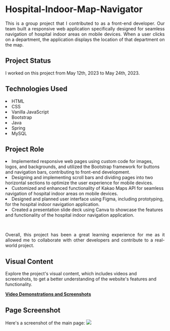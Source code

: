 <h1>Hospital-Indoor-Map-Navigator</h1>
<p align="justify">This is a group project that I contributed to as a front-end developer. 
Our team built a responsive web application specifically designed for seamless navigation of hospital indoor areas on mobile devices. When a user clicks on a department, the application displays the location of that department on the map.<p align="justify">

<h2>Project Status</h2>
<p align="justify">
I worked on this project from May 12th, 2023 to May 24th, 2023.</p>

<h2>Technologies Used</h2>
<li>HTML</li>
<li>CSS</li>
<li>Vanilla JavaScript</li>
<li>Bootstrap</li>
<li>Java</li>
<li>Spring</li>
<li>MySQL</li>

<h2>Project Role</h2>
<p align="justify" style="display:none">For this project, my role included the following:

<li>Implemented responsive web pages using custom code for images, logos, and backgrounds, and utilized the Bootstrap framework for buttons and navigation bars, contributing to front-end development.
<li>Designing and implementing scroll bars and dividing pages into two horizontal sections to optimize the user experience for mobile devices.</li>
<li>Customized and enhanced functionality of Kakao Maps API for seamless navigation of hospital indoor areas on mobile devices.</li>
<li>Designed and planned user interface using Figma, including prototyping, for the hospital indoor navigation application.</li>
<li>Created a presentation slide deck using Canva to showcase the features and functionality of the hospital indoor navigation application.</li>
</p>
<br>
<p align="justify">Overall, this project has been a great learning experience for me 
as it allowed me to collaborate with other developers and contribute to a real-world project.</p></details>

<h2>Visual Content</h2> 
Explore the project's visual content, which includes videos and screenshots, to get a better understanding of the website's features and functionality.

<b>[Video Demonstrations and Screenshots](https://yjyuwisely.tistory.com/entry/230523-%ED%8C%80-%ED%94%84%EB%A1%9C%EC%A0%9D%ED%8A%B8-2-12%EC%9D%BC-%EC%B0%A8-Tue-%EC%B5%9C%EC%A2%85-%ED%99%94%EB%A9%B4-%EA%B5%AC%ED%98%84-%EC%8A%A4%ED%81%AC%EB%A6%B0%EC%83%B7-%EB%B0%98%EC%9D%91%ED%98%95-%EC%9B%B9)</b>
<!-- : Access the visual content to view video demonstrations and browse through the screenshots showcasing different aspects of the website. -->

<h2>Page Screenshot</h2>
Here's a screenshot of the main page:
<img src="https://img1.daumcdn.net/thumb/R1280x0/?scode=mtistory2&fname=https%3A%2F%2Fblog.kakaocdn.net%2Fdn%2FbKNCJN%2Fbtsg8cQ0Lm1%2Fp3ULun5JeJ2wTTKvpfMHn1%2Fimg.png">
